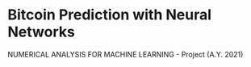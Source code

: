 # Bitcoin Prediction with Neural Networks

NUMERICAL ANALYSIS FOR MACHINE LEARNING - Project (A.Y. 2021)



